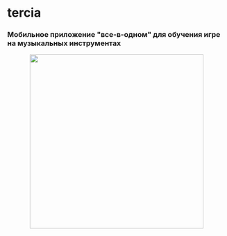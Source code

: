 # tercia
### Мобильное приложение "все-в-одном" для обучения игре на музыкальных инструментах  
   
<div align="center">
  <img src="https://s.iimg.su/s/10/x5uVI6aHy0GqytTl3DLhTRqZkDhljxsHaPknvzi2.png"  width="400">
</div>
